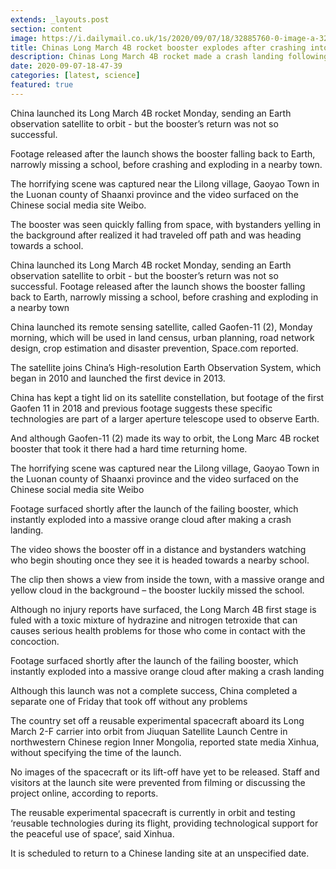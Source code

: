 ```yaml
---
extends: _layouts.post
section: content
image: https://i.dailymail.co.uk/1s/2020/09/07/18/32885760-0-image-a-32_1599500315062.jpg 
title: Chinas Long March 4B rocket booster explodes after crashing into a nearby town 
description: Chinas Long March 4B rocket made a crash landing following a launch of a satellite into orbit. Footage of the incident  shows the rocket falling from space and crashing into a nearby town. 
date: 2020-09-07-18-47-39 
categories: [latest, science] 
featured: true 
--- 
```

China launched its Long March 4B rocket Monday, sending an Earth observation satellite to orbit - but the booster’s return was not so successful.

Footage released after the launch shows the booster falling back to Earth, narrowly missing a school, before crashing and exploding in a nearby town.

The horrifying scene was captured near the Lilong village, Gaoyao Town in the Luonan county of Shaanxi province and the video surfaced on the Chinese social media site Weibo.

The booster was seen quickly falling from space, with bystanders yelling in the background after realized it had traveled off path and was heading towards a school.

China launched its Long March 4B rocket Monday, sending an Earth observation satellite to orbit - but the booster’s return was not so successful. Footage released after the launch shows the booster falling back to Earth, narrowly missing a school, before crashing and exploding in a nearby town

China launched its remote sensing satellite, called Gaofen-11 (2), Monday morning, which will be used in land census, urban planning, road network design, crop estimation and disaster prevention, Space.com reported.

The satellite joins China’s High-resolution Earth Observation System, which began in 2010 and launched the first device in 2013.

China has kept a tight lid on its satellite constellation, but footage of the first Gaofen 11 in 2018 and previous footage suggests these specific technologies are part of a larger aperture telescope used to observe Earth.

And although Gaofen-11 (2) made its way to orbit, the Long Marc 4B rocket booster that took it there had a hard time returning home.

The horrifying scene was captured near the Lilong village, Gaoyao Town in the Luonan county of Shaanxi province and the video surfaced on the Chinese social media site Weibo

Footage surfaced shortly after the launch of the failing booster, which instantly exploded into a massive orange cloud after making a crash landing.

The video shows the booster off in a distance and bystanders watching who begin shouting once they see it is headed towards a nearby school.

The clip then shows a view from inside the town, with a massive orange and yellow cloud in the background – the booster luckily missed the school.

Although no injury reports have surfaced, the Long March 4B first stage is fuled with a toxic mixture of hydrazine and nitrogen tetroxide that can causes serious health problems for those who come in contact with the concoction.

Footage surfaced shortly after the launch of the failing booster, which instantly exploded into a massive orange cloud after making a crash landing

Although this launch was not a complete success, China completed a separate one of Friday that took off without any problems

The country set off a reusable experimental spacecraft aboard its Long March 2-F carrier into orbit from Jiuquan Satellite Launch Centre in northwestern Chinese region Inner Mongolia, reported state media Xinhua, without specifying the time of the launch.

No images of the spacecraft or its lift-off have yet to be released. Staff and visitors at the launch site were prevented from filming or discussing the project online, according to reports.

The reusable experimental spacecraft is currently in orbit and testing ‘reusable technologies during its flight, providing technological support for the peaceful use of space’, said Xinhua.

It is scheduled to return to a Chinese landing site at an unspecified date.

